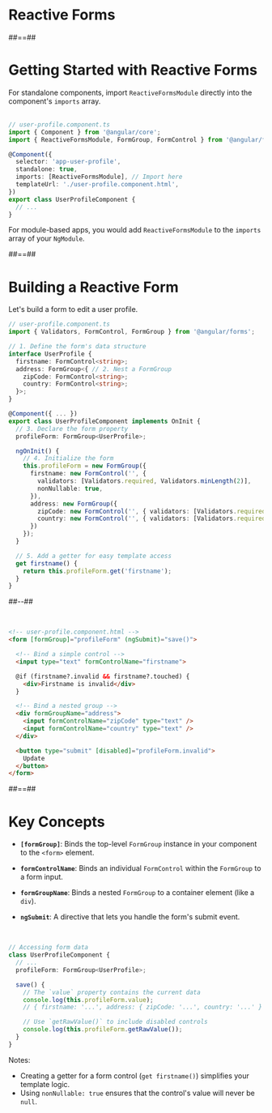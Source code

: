 <!-- .slide: class="transition-bg-sfeir-1" -->
# Reactive Forms

##==##

<!-- .slide: class="with-code inconsolata" -->
# Getting Started with Reactive Forms

For standalone components, import `ReactiveFormsModule` directly into the component's `imports` array.
<br/><br/>

```typescript
// user-profile.component.ts
import { Component } from '@angular/core';
import { ReactiveFormsModule, FormGroup, FormControl } from '@angular/forms';

@Component({
  selector: 'app-user-profile',
  standalone: true,
  imports: [ReactiveFormsModule], // Import here
  templateUrl: './user-profile.component.html',
})
export class UserProfileComponent {
  // ...
}
```
<!-- .element: class="medium-code" -->

For module-based apps, you would add `ReactiveFormsModule` to the `imports` array of your `NgModule`.

##==##

<!-- .slide: class="two-column with-code inconsolata" -->
# Building a Reactive Form

Let's build a form to edit a user profile.

```typescript
// user-profile.component.ts
import { Validators, FormControl, FormGroup } from '@angular/forms';

// 1. Define the form's data structure
interface UserProfile {
  firstname: FormControl<string>;
  address: FormGroup<{ // 2. Nest a FormGroup
    zipCode: FormControl<string>;
    country: FormControl<string>;
  }>;
}

@Component({ ... })
export class UserProfileComponent implements OnInit {
  // 3. Declare the form property
  profileForm: FormGroup<UserProfile>;

  ngOnInit() {
    // 4. Initialize the form
    this.profileForm = new FormGroup({
      firstname: new FormControl('', {
        validators: [Validators.required, Validators.minLength(2)],
        nonNullable: true,
      }),
      address: new FormGroup({
        zipCode: new FormControl('', { validators: [Validators.required], nonNullable: true }),
        country: new FormControl('', { validators: [Validators.required], nonNullable: true }),
      })
    });
  }

  // 5. Add a getter for easy template access
  get firstname() {
    return this.profileForm.get('firstname');
  }
}
```
<!-- .element: class="small-code" -->

##--##

<br/>

```html
<!-- user-profile.component.html -->
<form [formGroup]="profileForm" (ngSubmit)="save()">

  <!-- Bind a simple control -->
  <input type="text" formControlName="firstname">

  @if (firstname?.invalid && firstname?.touched) {
    <div>Firstname is invalid</div>
  }

  <!-- Bind a nested group -->
  <div formGroupName="address">
    <input formControlName="zipCode" type="text" />
    <input formControlName="country" type="text" />
  </div>

  <button type="submit" [disabled]="profileForm.invalid">
    Update
  </button>
</form>
```
<!-- .element: class="medium-code" -->

##==##

<!-- .slide: class="with-code inconsolata" -->
# Key Concepts

- **`[formGroup]`**: Binds the top-level `FormGroup` instance in your component to the `<form>` element.

- **`formControlName`**: Binds an individual `FormControl` within the `FormGroup` to a form input.

- **`formGroupName`**: Binds a nested `FormGroup` to a container element (like a `div`).

- **`ngSubmit`**: A directive that lets you handle the form's submit event.

<br/>

```typescript
// Accessing form data
class UserProfileComponent {
  // ...
  profileForm: FormGroup<UserProfile>;

  save() {
    // The `value` property contains the current data
    console.log(this.profileForm.value);
    // { firstname: '...', address: { zipCode: '...', country: '...' } }

    // Use `getRawValue()` to include disabled controls
    console.log(this.profileForm.getRawValue());
  }
}
```
<!-- .element: class="medium-code" -->

Notes:
- Creating a getter for a form control (`get firstname()`) simplifies your template logic.
- Using `nonNullable: true` ensures that the control's value will never be `null`.
